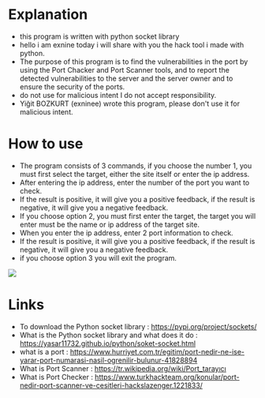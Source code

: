 # Explanation
- this program is written with python socket library
- hello i am exnine today i will share with you the hack tool i made with python.
- The purpose of this program is to find the vulnerabilities in the port by using the Port Chacker and Port Scanner tools, and to report the detected vulnerabilities to the server and the server owner and to ensure the security of the ports.
- do not use for malicious intent I do not accept responsibility.
- Yiğit BOZKURT (exninee) wrote this program, please don't use it for malicious intent.

# How to use
- The program consists of 3 commands, if you choose the number 1, you must first select the target, either the site itself or enter the ip address.
- After entering the ip address, enter the number of the port you want to check.
- If the result is positive, it will give you a positive feedback, if the result is negative, it will give you a negative feedback.
- If you choose option 2, you must first enter the target, the target you will enter must be the name or ip address of the target site.
- When you enter the ip address, enter 2 port information to check.
- If the result is positive, it will give you a positive feedback, if the result is negative, it will give you a negative feedback.
- if you choose option 3 you will exit the program.

![](https://media.discordapp.net/attachments/834343149773914173/903376565818261584/Ekran_Alnts.PNG?width=899&height=468)

# Links 
- To download the Python socket library : https://pypi.org/project/sockets/
- What is the Python socket library and what does it do : https://yasar11732.github.io/python/soket-socket.html
- what is a port : https://www.hurriyet.com.tr/egitim/port-nedir-ne-ise-yarar-port-numarasi-nasil-ogrenilir-bulunur-41828894
- What is Port Scanner : https://tr.wikipedia.org/wiki/Port_tarayıcı
- What is Port Checker : https://www.turkhackteam.org/konular/port-nedir-port-scanner-ve-cesitleri-hackslazenger.1221833/ 
